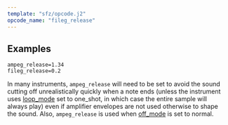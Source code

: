 ```yaml
---
template: "sfz/opcode.j2"
opcode_name: "fileg_release"
---
```

## Examples

```sfz
ampeg_release=1.34
fileg_release=0.2
```

In many instruments, `ampeg_release` will need to be set to avoid the sound
cutting off unrealistically quickly when a note ends (unless the instrument uses
[loop_mode] set to one_shot, in which case the entire sample will always play)
even if amplifier envelopes are not used otherwise to shape the sound.
Also, `ampeg_release` is used when [off_mode] is set to normal.


[loop_mode]: loop_mode.md
[off_mode]:  off_mode.md
